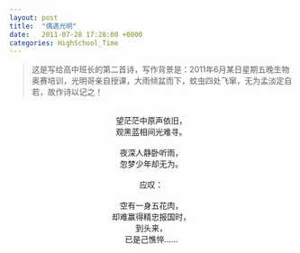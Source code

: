 ```yaml
---
layout: post
title:  "偶遇光明"
date:   2011-07-28 17:28:00 +0000
categories: HighSchool_Time
---
```


<div>
<blockquote class='quote-style'>
这是写给高中班长的第二首诗，写作背景是：2011年6月某日星期五晚生物奥赛培训，光明哥亲自授课，大雨倾盆而下，蚊虫四处飞窜，无为孟淡定自若，故作诗以记之！<!--excerpt-->
</blockquote>
<br>
</div>

<div align='center'>
望茫茫中原声依旧，<br>
观黑蓝相间光难寻。<br>
<br>
夜深人静卧听雨，<br>
忽梦少年却无为。<br>
<br>
应叹：<br>
<br>
空有一身五花肉，<br>
却难赢得精忠报国时，<br>
到头来，<br>
已是己憔悴……<br>
</div>